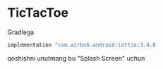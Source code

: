 # TicTacToe

Gradlega 
```kotlin
implementation "com.airbnb.android:lottie:3.4.0
```
qoshishni unutmang bu "Splash Screen" uchun
